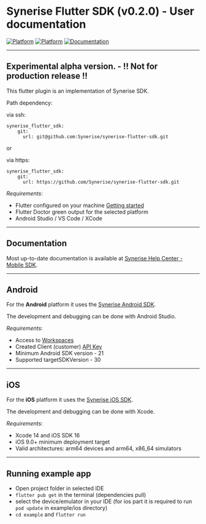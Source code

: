 # Synerise Flutter SDK (v0.2.0) - User documentation

[![Platform](https://img.shields.io/badge/platform-iOS-orange.svg)](https://github.com/synerise/ios-sdk)
[![Platform](https://img.shields.io/badge/platform-Android-orange.svg)](https://github.com/synerise/android-sdk)
[![Documentation](https://img.shields.io/badge/docs-latest-brightgreen.svg?style=flat-square)](https://help.synerise.com/)

---

## Experimental alpha version. - !! Not for production release !!
This flutter plugin is an implementation of Synerise SDK.

Path dependency:

via ssh:
```
synerise_flutter_sdk: 
    git:
      url: git@github.com:Synerise/synerise-flutter-sdk.git
``` 

or 

via https:

```
synerise_flutter_sdk: 
    git:
      url: https://github.com/Synerise/synerise-flutter-sdk.git
``` 


*Requirements*:
- Flutter configured on your machine [Getting started](https://docs.flutter.dev)
- Flutter Doctor green output for the selected platform
- Android Studio / VS Code / XCode

----------

## Documentation

Most up-to-date documentation is available at [Synerise Help Center - Mobile SDK](https://help.synerise.com/developers/mobile-sdk).

----------

## Android

For the **Android** platform it uses the [Synerise Android SDK](https://github.com/Synerise/android-sdk).

The development and debugging can be done with Android Studio.

*Requirements*:
-   Access to  [Workspaces](https://help.synerise.com/docs/settings/business-profile/)
-   Created Client (customer)  [API Key](https://help.synerise.com/docs/settings/tool/api)
-   Minimum Android SDK version - 21
-   Supported targetSDKVersion - 30

----------

## iOS

For the **iOS** platform it uses the [Synerise iOS SDK](https://cocoapods.org/pods/SyneriseSDK).

The development and debugging can be done with Xcode.

*Requirements*:
-   Xcode 14 and iOS SDK 16
-   iOS 9.0+ minimum deployment target
-   Valid architectures: arm64 devices and arm64, x86_64 simulators

----------

## Running example app

-  Open project folder in selected IDE
- `flutter pub get` in the terminal (dependencies pull)
- select the device/emulator in your IDE (for ios part it is required to run `pod update` in example/ios directory)
- `cd example` and  `flutter run`

